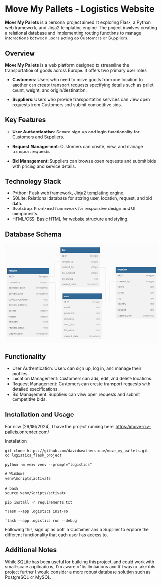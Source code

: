 # Move My Pallets - Logistics Website
**Move My Pallets** is a personal project aimed at exploring Flask, a Python web framework, and Jinja2 templating engine. The project involves creating a relational database and implementing routing functions to manage interactions between users acting as Customers or Suppliers.

## Overview
**Move My Pallets** is a web platform designed to streamline the transportation of goods across Europe. It offers two primary user roles:

* **Customers**: Users who need to move goods from one location to another can create transport requests specifying details such as pallet count, weight, and origin/destination.

* **Suppliers**: Users who provide transportation services can view open requests from Customers and submit competitive bids.

## Key Features
* **User Authentication**: Secure sign-up and login functionality for Customers and Suppliers.

* **Request Management**: Customers can create, view, and manage transport requests.

* **Bid Management**: Suppliers can browse open requests and submit bids with pricing and service details.

## Technology Stack

* Python: Flask web framework, Jinja2 templating engine.
* SQLite: Relational database for storing user, location, request, and bid data.
* Bootstrap: Front-end framework for responsive design and UI components.
* HTML/CSS: Basic HTML for website structure and styling.

## Database Schema

![Schema](schema.png)


## Functionality

* User Authentication: Users can sign up, log in, and manage their profiles.
* Location Management: Customers can add, edit, and delete locations.
* Request Management: Customers can create transport requests with detailed specifications.
* Bid Management: Suppliers can view open requests and submit competitive bids.

## Installation and Usage
For now (29/06/2024), I have the project running here: https://move-my-pallets.onrender.com/

Installation

```Close the repository
git clone https://github.com/davidweatherstone/move_my_pallets.git
cd logistics_flask_project
```

```Create a virtual environment
python -m venv venv --prompt="logistics"
```

```Activate the environment
# Windows
venv\Scripts\activate

# bash
source venv/Scripts/activate
```

```Install dependencies
pip install -r requirements.txt
```

```Initialize the database
flask --app logistics init-db
```

```Run the app
flask --app logistics run --debug
```

Following this, sign up as both a Customer and a Supplier to explore the different functionality that each user has access to. 

## Additional Notes
While SQLite has been useful for building this project, and could work with small-scale applications, I'm aware of its limitations and if I was to take this project further I would consider a more robust database solution such as PostgreSQL or MySQL.
